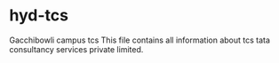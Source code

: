 # hyd-tcs
Gacchibowli campus tcs
This file contains all information about tcs tata consultancy services private limited.
